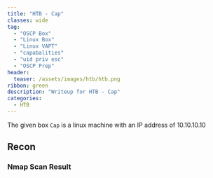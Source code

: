 ```yaml
---
title: "HTB - Cap"
classes: wide
tag: 
  - "OSCP Box"
  - "Linux Box"
  - "Linux VAPT"
  - "capabalities"
  - "uid priv esc"
  - "OSCP Prep"
header:
  teaser: /assets/images/htb/htb.png
ribbon: green
description: "Writeup for HTB - Cap"
categories:
  - HTB
---
```


The given box ```Cap``` is a linux machine with an IP address of 10.10.10.10

## Recon

### Nmap Scan Result
